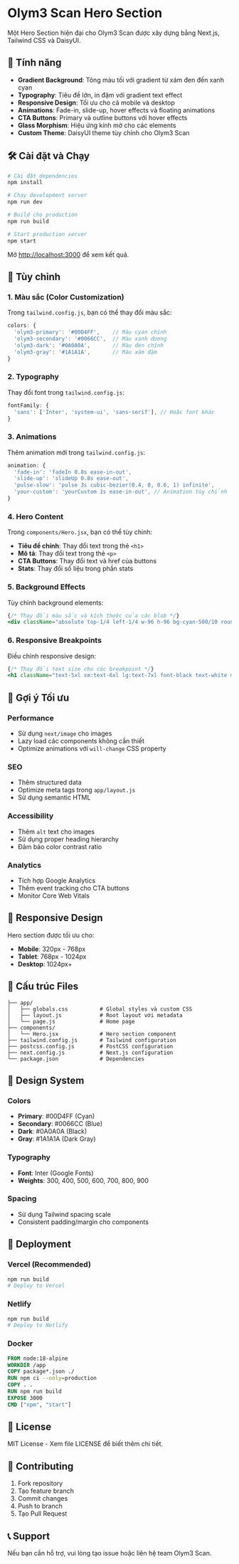 # Olym3 Scan Hero Section

Một Hero Section hiện đại cho Olym3 Scan được xây dựng bằng Next.js, Tailwind CSS và DaisyUI.

## 🚀 Tính năng

- **Gradient Background**: Tông màu tối với gradient từ xám đen đến xanh cyan
- **Typography**: Tiêu đề lớn, in đậm với gradient text effect
- **Responsive Design**: Tối ưu cho cả mobile và desktop
- **Animations**: Fade-in, slide-up, hover effects và floating animations
- **CTA Buttons**: Primary và outline buttons với hover effects
- **Glass Morphism**: Hiệu ứng kính mờ cho các elements
- **Custom Theme**: DaisyUI theme tùy chỉnh cho Olym3 Scan

## 🛠️ Cài đặt và Chạy

```bash
# Cài đặt dependencies
npm install

# Chạy development server
npm run dev

# Build cho production
npm run build

# Start production server
npm start
```

Mở [http://localhost:3000](http://localhost:3000) để xem kết quả.

## 🎨 Tùy chỉnh

### 1. Màu sắc (Color Customization)

Trong `tailwind.config.js`, bạn có thể thay đổi màu sắc:

```javascript
colors: {
  'olym3-primary': '#00D4FF',    // Màu cyan chính
  'olym3-secondary': '#0066CC',  // Màu xanh dương
  'olym3-dark': '#0A0A0A',       // Màu đen chính
  'olym3-gray': '#1A1A1A',       // Màu xám đậm
}
```

### 2. Typography

Thay đổi font trong `tailwind.config.js`:

```javascript
fontFamily: {
  'sans': ['Inter', 'system-ui', 'sans-serif'], // Hoặc font khác
}
```

### 3. Animations

Thêm animation mới trong `tailwind.config.js`:

```javascript
animation: {
  'fade-in': 'fadeIn 0.8s ease-in-out',
  'slide-up': 'slideUp 0.8s ease-out',
  'pulse-slow': 'pulse 3s cubic-bezier(0.4, 0, 0.6, 1) infinite',
  'your-custom': 'yourCustom 1s ease-in-out', // Animation tùy chỉnh
}
```

### 4. Hero Content

Trong `components/Hero.jsx`, bạn có thể tùy chỉnh:

- **Tiêu đề chính**: Thay đổi text trong thẻ `<h1>`
- **Mô tả**: Thay đổi text trong thẻ `<p>`
- **CTA Buttons**: Thay đổi text và href của buttons
- **Stats**: Thay đổi số liệu trong phần stats

### 5. Background Effects

Tùy chỉnh background elements:

```jsx
{/* Thay đổi màu sắc và kích thước của các blob */}
<div className="absolute top-1/4 left-1/4 w-96 h-96 bg-cyan-500/10 rounded-full blur-3xl animate-pulse-slow"></div>
```

### 6. Responsive Breakpoints

Điều chỉnh responsive design:

```jsx
{/* Thay đổi text size cho các breakpoint */}
<h1 className="text-5xl sm:text-6xl lg:text-7xl font-black text-white mb-6 leading-tight">
```

## 🎯 Gợi ý Tối ưu

### Performance
- Sử dụng `next/image` cho images
- Lazy load các components không cần thiết
- Optimize animations với `will-change` CSS property

### SEO
- Thêm structured data
- Optimize meta tags trong `app/layout.js`
- Sử dụng semantic HTML

### Accessibility
- Thêm `alt` text cho images
- Sử dụng proper heading hierarchy
- Đảm bảo color contrast ratio

### Analytics
- Tích hợp Google Analytics
- Thêm event tracking cho CTA buttons
- Monitor Core Web Vitals

## 📱 Responsive Design

Hero section được tối ưu cho:

- **Mobile**: 320px - 768px
- **Tablet**: 768px - 1024px  
- **Desktop**: 1024px+

## 🔧 Cấu trúc Files

```
├── app/
│   ├── globals.css          # Global styles và custom CSS
│   ├── layout.js            # Root layout với metadata
│   └── page.js              # Home page
├── components/
│   └── Hero.jsx             # Hero section component
├── tailwind.config.js       # Tailwind configuration
├── postcss.config.js        # PostCSS configuration
├── next.config.js           # Next.js configuration
└── package.json             # Dependencies
```

## 🎨 Design System

### Colors
- **Primary**: #00D4FF (Cyan)
- **Secondary**: #0066CC (Blue)
- **Dark**: #0A0A0A (Black)
- **Gray**: #1A1A1A (Dark Gray)

### Typography
- **Font**: Inter (Google Fonts)
- **Weights**: 300, 400, 500, 600, 700, 800, 900

### Spacing
- Sử dụng Tailwind spacing scale
- Consistent padding/margin cho components

## 🚀 Deployment

### Vercel (Recommended)
```bash
npm run build
# Deploy to Vercel
```

### Netlify
```bash
npm run build
# Deploy to Netlify
```

### Docker
```dockerfile
FROM node:18-alpine
WORKDIR /app
COPY package*.json ./
RUN npm ci --only=production
COPY . .
RUN npm run build
EXPOSE 3000
CMD ["npm", "start"]
```

## 📄 License

MIT License - Xem file LICENSE để biết thêm chi tiết.

## 🤝 Contributing

1. Fork repository
2. Tạo feature branch
3. Commit changes
4. Push to branch
5. Tạo Pull Request

## 📞 Support

Nếu bạn cần hỗ trợ, vui lòng tạo issue hoặc liên hệ team Olym3 Scan.

